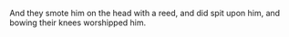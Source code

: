 And they smote him on the head with a reed, and did spit upon him, and bowing their knees worshipped him.
